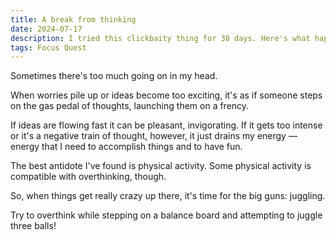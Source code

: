 ```yaml
---
title: A break from thinking
date: 2024-07-17
description: I tried this clickbaity thing for 30 days. Here's what happened...
tags: Focus Quest
---
```


Sometimes there's too much going on in my head.

When worries pile up or ideas become too exciting, it's as if someone steps on the gas pedal of thoughts, launching them on a frency.

If ideas are flowing fast it can be pleasant, invigorating. If it gets too intense or it's a negative train of thought, however, it just drains my energy —energy that I need to accomplish things and to have fun.

The best antidote I've found is physical activity. Some physical activity is compatible with overthinking, though.

So, when things get really crazy up there, it's time for the big guns: juggling.

Try to overthink while stepping on a balance board and attempting to juggle three balls!
